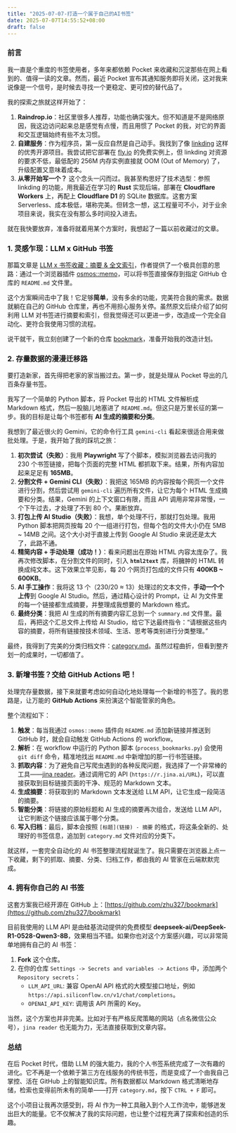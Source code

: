 ```yaml
---
title: "2025-07-07-打造一个属于自己的AI书签"
date: 2025-07-07T14:55:52+08:00
draft: false
---
```


### 前言

我一直是个重度的书签使用者，多年来都依赖 Pocket 来收藏和沉淀那些在网上看到的、值得一读的文章。然而，最近 Pocket 宣布其通知服务即将关闭，这对我来说像是一个信号，是时候去寻找一个更稳定、更可控的替代品了。

我的探索之旅就这样开始了：

1.  **Raindrop.io**：社区里很多人推荐，功能也确实强大。但不知道是不是网络原因，我这边访问起来总是感觉有点慢，而且用惯了 Pocket 的我，对它的界面和交互逻辑始终有些不太习惯。
2.  **自建服务**：作为程序员，第一反应自然是自己动手。我找到了像 [linkding](https://github.com/sissbruecker/linkding) 这样的优秀开源项目。我尝试把它部署在 [fly.io](https://fly.io/) 的免费实例上，但 linkding 对资源的要求不低，最低配的 256M 内存实例直接就 OOM (Out of Memory) 了，升级配置又意味着成本。
3.  **从零开始写一个？** 这个念头一闪而过。我甚至构思好了技术选型：参照 linkding 的功能，用我最近在学习的 **Rust** 实现后端，部署在 **Cloudflare Workers** 上，再配上 **Cloudflare D1** 的 SQLite 数据库。这套方案 Serverless、成本极低，堪称完美。但转念一想，这工程量可不小，对于业余项目来说，我实在没有那么多时间投入进去。

就在我快要放弃，准备将就着用某个方案时，我想起了一篇以前收藏过的文章。

<!--more-->

### 1. 灵感乍现：LLM x GitHub 书签

那篇文章是 [LLM x 书签收藏：摘要 & 全文索引](https://nekonull.me/posts/llm_x_bookmark/)，作者提供了一个极具创意的思路：通过一个浏览器插件 [osmos::memo](https://github.com/osmoscraft/osmosmemo)，可以将书签直接保存到指定 GitHub 仓库的 `README.md` 文件里。

这个方案瞬间击中了我！它足够**简单**，没有多余的功能，完美符合我的需求。数据就躺在自己的 GitHub 仓库里，再也不用担心服务关停。虽然原文后续介绍了如何利用 LLM 对书签进行摘要和索引，但我觉得还可以更进一步，改造成一个完全自动化、更符合我使用习惯的流程。

说干就干，我立刻创建了一个新的仓库 [bookmark](https://github.com/zhu327/bookmark)，准备开始我的改造计划。

### 2. 存量数据的漫漫迁移路

要打造新家，首先得把老家的家当搬过去。第一步，就是处理从 Pocket 导出的几百条存量书签。

我写了一个简单的 Python 脚本，将 Pocket 导出的 HTML 文件解析成 Markdown 格式，然后一股脑儿地塞进了 `README.md`。但这只是万里长征的第一步。我的目标是让每个书签都有 **AI 生成的摘要和分类**。

我想到了最近很火的 Gemini，它的命令行工具 `gemini-cli` 看起来很适合用来做批处理。于是，我开始了我的踩坑之旅：

1.  **初次尝试（失败）**：我用 **Playwright** 写了个脚本，模拟浏览器去访问我的 230 个书签链接，把每个页面的完整 HTML 都抓取下来。结果，所有内容加起来足足有 **165MB**。
2.  **分割文件 + Gemini CLI（失败）**：我把这 165MB 的内容按每个网页一个文件进行分割，然后尝试用 `gemini-cli` 遍历所有文件，让它为每个 HTML 生成摘要和分类。结果，Gemini 的上下文窗口有限，而且 API 调用非常非常慢，一个下午过去，才处理了不到 80 个。果断放弃。
3.  **打包上传 AI Studio（失败）**：我想，单个处理不行，那就打包处理。我用 Python 脚本把网页按每 20 个一组进行打包，但每个包的文件大小仍在 5MB ~ 14MB 之间。这个大小对于直接上传到 Google AI Studio 来说还是太大了，此路不通。
4.  **精简内容 + 手动处理（成功！）**：看来问题出在原始 HTML 内容太庞杂了。我再次修改脚本，在分割文件的同时，引入 **`html2text`** 库，将臃肿的 HTML 转换成纯文本。这下效果立竿见影，每 20 个网页打包成的文件只有 **400KB ~ 600KB**。
5.  **AI 手工操作**：我将这 13 个（230/20 ≈ 13）处理过的文本文件，**手动一个个上传**到 Google AI Studio。然后，通过精心设计的 Prompt，让 AI 为文件里的每一个链接都生成摘要，并整理成我想要的 Markdown 格式。
6.  **最终分类**：我把 AI 生成的所有摘要内容汇总到一个 `summary.md` 文件里。最后，再把这个汇总文件上传给 AI Studio，给它下达最终指令：“请根据这些内容的摘要，将所有链接按技术领域、生活、思考等类别进行分类整理。”

最终，我得到了完美的分类归档文件：[category.md](https://github.com/zhu327/bookmark/blob/main/category.md)。虽然过程曲折，但看到整齐划一的成果时，一切都值了。

### 3. 新增书签？交给 GitHub Actions 吧！

处理完存量数据，接下来就要考虑如何自动化地处理每一个新增的书签了。我的思路是，让万能的 **GitHub Actions** 来扮演这个智能管家的角色。

整个流程如下：

1.  **触发**：每当我通过 `osmos::memo` 插件向 `README.md` 添加新链接并推送到 GitHub 时，就会自动触发 GitHub Actions 的 workflow。
2.  **解析**：在 workflow 中运行的 Python 脚本 (`process_bookmarks.py`) 会使用 `git diff` 命令，精准地找出 `README.md` 中新增加的那一行书签链接。
3.  **抓取内容**：为了避免自己写爬虫遇到的各种反爬问题，我选择了一个非常棒的工具——[jina reader](https://jina.ai/reader/)。通过调用它的 API (`https://r.jina.ai/URL`)，可以直接获取到目标链接页面的干净、规范的 Markdown 文本。
4.  **生成摘要**：将获取到的 Markdown 文本发送给 LLM API，让它生成一段简洁的摘要。
5.  **智能分类**：将链接的原始标题和 AI 生成的摘要再次组合，发送给 LLM API，让它判断这个链接应该属于哪个分类。
6.  **写入归档**：最后，脚本会按照 `[标题](链接) - 摘要` 的格式，将这条全新的、处理好的书签信息，追加到 `category.md` 文件对应的分类下。

就这样，一套完全自动化的 AI 书签整理流程就诞生了。我只需要在浏览器上点一下收藏，剩下的抓取、摘要、分类、归档工作，都由我的 AI 管家在云端默默完成。

### 4. 拥有你自己的 AI 书签

这套方案我已经开源在 GitHub 上：[https://github.com/zhu327/bookmark](https://github.com/zhu327/bookmark)

目前我使用的 LLM API 是由硅基流动提供的免费模型 **deepseek-ai/DeepSeek-R1-0528-Qwen3-8B**，效果相当不错。如果你也对这个方案感兴趣，可以非常简单地拥有自己的 AI 书签：

1.  **Fork** 这个仓库。
2.  在你的仓库 `Settings -> Secrets and variables -> Actions` 中，添加两个 `Repository secrets`：
    * `LLM_API_URL`: 兼容 OpenAI API 格式的大模型接口地址，例如 `https://api.siliconflow.cn/v1/chat/completions`。
    * `OPENAI_API_KEY`: 调用该 API 所需的 Key。

当然，这个方案也并非完美。比如对于有严格反爬策略的网站（点名微信公众号），`jina reader` 也无能为力，无法直接获取到文章内容。

### 总结

在后 Pocket 时代，借助 LLM 的强大能力，我的个人书签系统完成了一次有趣的进化。它不再是一个依赖于第三方在线服务的传统书签，而是变成了一个由我自己掌控、活在 GitHub 上的智能知识库。所有数据都以 Markdown 格式清晰地存储，检索也变得前所未有的简单——打开 `category.md`，按下 `CTRL + F` 即可。

这个小项目让我再次感受到，将 AI 作为一种工具融入到个人工作流中，能够迸发出巨大的能量。它不仅解决了我的实际问题，也让整个过程充满了探索和创造的乐趣。